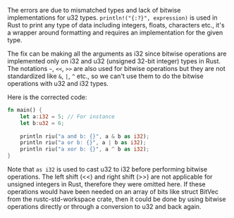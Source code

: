 The errors are due to mismatched types and lack of bitwise implementations for u32 types. `println!("{:?}", expression)` is used in Rust to print any type of data including integers, floats, characters etc., it's a wrapper around formatting and requires an implementation for the given type.

The fix can be making all the arguments as i32 since bitwise operations are implemented only on i32 and u32 (unsigned 32-bit integer) types in Rust. The notations `~`, `<<`, `>>` are also used for bitwise operations but they are not standardized like `&`, `|`, `^` etc., so we can't use them to do the bitwise operations with u32 and i32 types.

Here is the corrected code:
```rust
fn main() {
    let a:i32 = 5; // For instance
    let b:u32 = 6; 
    
    println riu("a and b: {}", a & b as i32);
    println riu("a or b: {}", a | b as i32);
    println riu("a xor b: {}", a ^ b as i32);
}
``` 
Note that `as i32` is used to cast u32 to i32 before performing bitwise operations. The left shift (<<) and right shift (>>) are not applicable for unsigned integers in Rust, therefore they were omitted here. If these operations would have been needed on an array of bits like struct BitVec from the rustc-std-workspace crate, then it could be done by using bitwise operations directly or through a conversion to u32 and back again.

